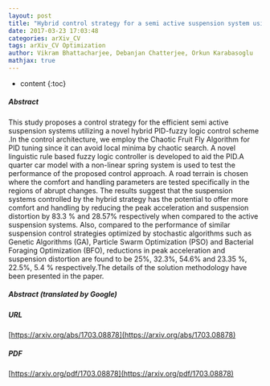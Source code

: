 ```yaml
---
layout: post
title: "Hybrid control strategy for a semi active suspension system using fuzzy logic and bio-inspired chaotic fruit fly algorithm"
date: 2017-03-23 17:03:48
categories: arXiv_CV
tags: arXiv_CV Optimization
author: Vikram Bhattacharjee, Debanjan Chatterjee, Orkun Karabasoglu
mathjax: true
---
```


* content
{:toc}

##### Abstract
This study proposes a control strategy for the efficient semi active suspension systems utilizing a novel hybrid PID-fuzzy logic control scheme .In the control architecture, we employ the Chaotic Fruit Fly Algorithm for PID tuning since it can avoid local minima by chaotic search. A novel linguistic rule based fuzzy logic controller is developed to aid the PID.A quarter car model with a non-linear spring system is used to test the performance of the proposed control approach. A road terrain is chosen where the comfort and handling parameters are tested specifically in the regions of abrupt changes. The results suggest that the suspension systems controlled by the hybrid strategy has the potential to offer more comfort and handling by reducing the peak acceleration and suspension distortion by 83.3 % and 28.57% respectively when compared to the active suspension systems. Also, compared to the performance of similar suspension control strategies optimized by stochastic algorithms such as Genetic Algorithms (GA), Particle Swarm Optimization (PSO) and Bacterial Foraging Optimization (BFO), reductions in peak acceleration and suspension distortion are found to be 25%, 32.3%, 54.6% and 23.35 %, 22.5%, 5.4 % respectively.The details of the solution methodology have been presented in the paper.

##### Abstract (translated by Google)


##### URL
[https://arxiv.org/abs/1703.08878](https://arxiv.org/abs/1703.08878)

##### PDF
[https://arxiv.org/pdf/1703.08878](https://arxiv.org/pdf/1703.08878)

